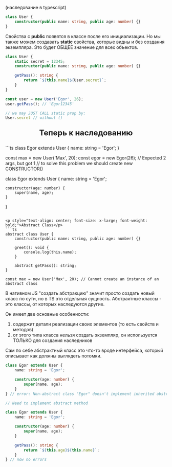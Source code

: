 (наследование в typescript)

```ts
class User {
	constructor(public name: string, public age: number) {}
}
```
Свойства с **public** появятся в классе после его инициализации. 
Но мы также можем создавать **static** свойства, которые видны и без создания экземпляра.
Это будет ОБЩЕЕ значение для всех объектов. 

```ts 
class User {
	static secret = 12345;
	constructor(public name: string, public age: number) {}

	getPass(): string {
		return `${this.name}${User.secret}`;
	}
}

const user = new User('Egor', 26);
user.getPass(); // 'Egor12345'

// we may JUST CALL static prop by:
User.secret // without ()
```

<p style="text-align: center; font-size: x-large; font-weight: bold;">Теперь к наследованию</p>
```ts
class Egor extends User {
	name: string = 'Egor';
}

const max = new User('Max', 20);
const egor = new Egor(26); // Expected 2 args, but got 1
// to solve this problem we should create new CONSTRUCTOR()

class Egor extends User {
	name: string = 'Egor';

	constructor(age: number) {
		super(name, age);
	}
}
```

<p style="text-align: center; font-size: x-large; font-weight: bold;">Abstract Class</p>
```ts
abstract class User {
	constructor(public name: string, public age: number) {}

	greet(): void {
		console.log(this.name);
	}

	abstract getPass(): string;
}

const max = new User('Max', 20); // Cannot create an instance of an abstract class
```
В нативном JS "создать абстракцию" значит просто создать новый класс по сути, но в TS это отдельная сущность. Абстрактные классы - это классы, от которых наследуются другие. 

Он имеет две основные особенности:
1) содержит детали реализации своих элементов (то есть свойств и методов)
2) от этого типа класса нельзя создать экземпляр, он используется ТОЛЬКО для создания наследников

Сам по себе абстрактный класс это что-то вроде интерфейса, который описывает как должны выглядеть потомки.

```ts
class Egor extends User {
	name: string = 'Egor';

	constructor(age: number) {
		super(name, age);
	}
} // error: Non-abstract class "Egor" doesn't implement inherited abstract member 'getPass' from class 'User'

// Need to implement abstract method

class Egor extends User {
	name: string = 'Egor';

	constructor(age: number) {
		super(name, age);
	}

	getPass(): string {
		return `${this.age}${this.name}`;
	}
} // now no errors
```